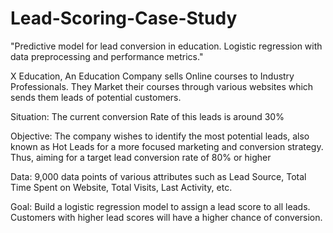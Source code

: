 # Lead-Scoring-Case-Study
"Predictive model for lead conversion in education. Logistic regression with data preprocessing and performance metrics."

X Education, An Education Company sells Online courses to Industry Professionals. They Market their courses through various websites which sends them leads of potential customers.

Situation: 
The current conversion Rate of this leads is around 30%

Objective:
The company wishes to identify the most potential leads, also known as Hot Leads for a more focused marketing and conversion strategy. Thus, aiming for a target lead conversion rate of 80% or higher

Data: 
9,000 data points of various attributes such as Lead Source, Total Time Spent on Website, Total Visits, Last Activity, etc.

Goal: 
Build a logistic regression model to assign a lead score to all leads. Customers with higher lead scores will have a higher chance of conversion.
